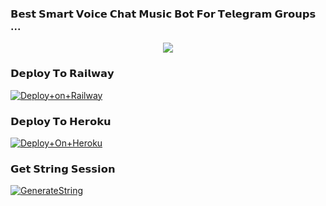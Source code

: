 ### 𝗕𝗲𝘀𝘁 𝗦𝗺𝗮𝗿𝘁 𝗩𝗼𝗶𝗰𝗲 𝗖𝗵𝗮𝘁 𝗠𝘂𝘀𝗶𝗰 𝗕𝗼𝘁 𝗙𝗼𝗿 𝗧𝗲𝗹𝗲𝗴𝗿𝗮𝗺 𝗚𝗿𝗼𝘂𝗽𝘀 ...


<p align="center"><a href="https://t.me/mai_hu_hero"><img src="https://te.legra.ph/file/a1dd253ae11053bfebaa3.png"></a></p>




### 𝗗𝗲𝗽𝗹𝗼𝘆 𝗧𝗼 𝗥𝗮𝗶𝗹𝘄𝗮𝘆

[![Deploy+on+Railway](https://railway.app/button.svg)](https://railway.app/new/template?template=https://github.com/Shailendra34/Hero&envs=API_ID,API_HASH,BOT_USERNAME,BOT_TOKEN,DURATION_LIMIT,STRING_SESSION,SUDO_USERS,HEROKU_API_KEY,HEROKU_APP_NAME)


### 𝗗𝗲𝗽𝗹𝗼𝘆 𝗧𝗼 𝗛𝗲𝗿𝗼𝗸𝘂

[![Deploy+On+Heroku](https://www.herokucdn.com/deploy/button.svg)](https://heroku.com/deploy?template=https://github.com/Shailendra34/Hero)



### 𝗚𝗲𝘁 𝗦𝘁𝗿𝗶𝗻𝗴 𝗦𝗲𝘀𝘀𝗶𝗼𝗻

[![GenerateString](https://img.shields.io/badge/repl.it-generateString-yellowgreen)](https://replit.com/@AdityaHalder/PyrogramStringSession)

